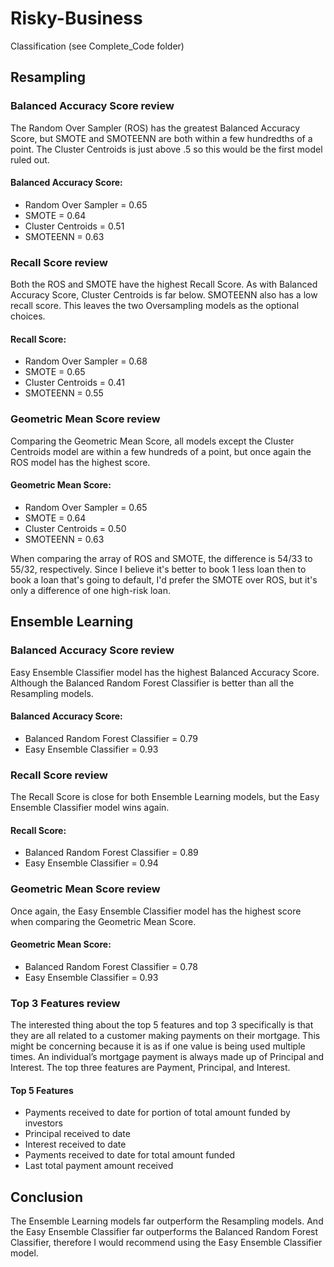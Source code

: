 # Risky-Business

Classification (see Complete_Code folder)

## Resampling

### Balanced Accuracy Score review

The Random Over Sampler (ROS) has the greatest Balanced Accuracy Score, but SMOTE and SMOTEENN are both within a few hundredths of a point. The Cluster Centroids is just above .5 so this would be the first model ruled out.

#### Balanced Accuracy Score: 
* Random Over Sampler = 0.65
* SMOTE = 0.64
* Cluster Centroids = 0.51
* SMOTEENN = 0.63

### Recall Score review

Both the ROS and SMOTE have the highest Recall Score. As with Balanced Accuracy Score, Cluster Centroids is far below. SMOTEENN also has a low recall score. This leaves the two Oversampling models as the optional choices.

#### Recall Score:
* Random Over Sampler = 0.68
* SMOTE = 0.65
* Cluster Centroids = 0.41
* SMOTEENN = 0.55

### Geometric Mean Score review

Comparing the Geometric Mean Score, all models except the Cluster Centroids model are within a few hundreds of a point, but once again the ROS model has the highest score.

#### Geometric Mean Score:
* Random Over Sampler = 0.65
* SMOTE = 0.64
* Cluster Centroids = 0.50
* SMOTEENN = 0.63

When comparing the array of ROS and SMOTE, the difference is 54/33 to 55/32, respectively. Since I believe it's better to book 1 less loan then to book a loan that's going to default, I'd prefer the SMOTE over ROS, but it's only a difference of one high-risk loan.

## Ensemble Learning

### Balanced Accuracy Score review

Easy Ensemble Classifier model has the highest Balanced Accuracy Score. Although the Balanced Random Forest Classifier is better than all the Resampling models.

#### Balanced Accuracy Score: 
* Balanced Random Forest Classifier = 0.79
* Easy Ensemble Classifier = 0.93

### Recall Score review

The Recall Score is close for both Ensemble Learning models, but the Easy Ensemble Classifier model wins again.

#### Recall Score:
* Balanced Random Forest Classifier = 0.89
* Easy Ensemble Classifier = 0.94

### Geometric Mean Score review

Once again, the Easy Ensemble Classifier model has the highest score when comparing the Geometric Mean Score.

#### Geometric Mean Score:
* Balanced Random Forest Classifier = 0.78
* Easy Ensemble Classifier = 0.93

### Top 3 Features review

The interested thing about the top 5 features and top 3 specifically is that they are all related to a customer making payments on their mortgage. This might be concerning because it is as if one value is being used multiple times. An individual’s mortgage payment is always made up of Principal and Interest. The top three features are Payment, Principal, and Interest.

#### Top 5 Features

* Payments received to date for portion of total amount funded by investors
* Principal received to date
* Interest received to date
* Payments received to date for total amount funded
* Last total payment amount received

## Conclusion

The Ensemble Learning models far outperform the Resampling models. And the Easy Ensemble Classifier far outperforms the Balanced Random Forest Classifier, therefore I would recommend using the Easy Ensemble Classifier model.

